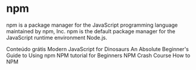 # npm

npm is a package manager for the JavaScript programming language maintained by npm, Inc. npm is the default package manager for the JavaScript runtime environment Node.js.

<ResourceGroupTitle>Conteúdo grátis</ResourceGroupTitle>
<BadgeLink badgeText='Leia' colorScheme="yellow" href='https://peterxjang.com/blog/modern-javascript-explained-for-dinosaurs.html'>Modern JavaScript for Dinosaurs</BadgeLink>
<BadgeLink badgeText='Leia' colorScheme="yellow" href='https://nodesource.com/blog/an-absolute-beginners-guide-to-using-npm/'>An Absolute Beginner's Guide to Using npm</BadgeLink>
<BadgeLink badgeText='Watch' href='https://www.youtube.com/watch?v=2V1UUhBJ62Y'>NPM tutorial for Beginners</BadgeLink>
<BadgeLink badgeText='Watch' href='https://www.youtube.com/watch?v=jHDhaSSKmB0'>NPM Crash Course</BadgeLink>
<BadgeLink badgeText='Course' colorScheme='green' href='https://github.com/workshopper/how-to-npm'>How to NPM</BadgeLink>
